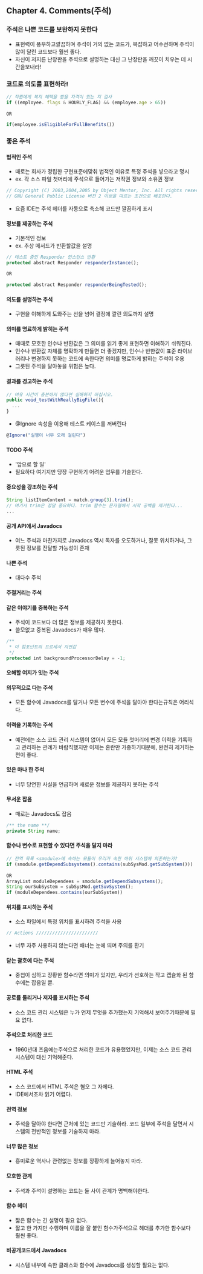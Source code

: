 ## Chapter 4. Comments(주석)
### 주석은 나쁜 코드를 보완하지 못한다
- 표현력이 풍부하고깔끔하며 주석이 거의 없는 코드가, 복잡하고 어수선하며 주석이 많이 달린 코드보다 훨씬 좋다.
- 자신이 저지른 난장판을 주석으로 설명하는 대신 그 난장판을 깨끗이 치우는 데 시간을보내라!

### 코드로 의도를 표현하라!
```js
// 직원에게 복지 혜택을 받을 자격이 있는 지 검사
if ((employee. flags & HOURLY_FLAG) && (employee.age > 65))
  
OR

if(employee.isEligibleForFullBenefits())  
```

### 좋은 주석
#### 법적인 주석
- 때로는 회사가 정립한 구현표준에맞춰 법적인 이유로 특정 주석을 넣으라고 명시
- ex. 각 소스 파일 첫머리에 주석으로 들어가는 저작권 정보와 소유권 정보
```js
// Copyright (C) 2003,2004,2005 by Object Mentor, Inc. All rights reserved.
// GNU General Public License 버전 2 이상을 따르는 조건으로 배포한다.
```
- 요즘 IDE는 주석 헤더를 자동으로 축소해 코드만 깔끔하게 표시
#### 정보를 제공하는 주석
- 기본적인 정보
- ex. 추상 메서드가 반환할값을 설명
```js
// 테스트 중인 Responder 인스턴스 반환
protected abstract Responder responderInstance();

OR

protected abstract Responder responderBeingTested();
```
#### 의도를 설명하는 주석
- 구현을 이해하게 도와주는 선을 넘어 결정에 깔린 의도까지 설명
#### 의미를 명료하게 밝히는 주석
- 때때로 모호한 인수나 반환값은 그 의미를 읽기 좋게 표현하면 이해하기 쉬워진다.
- 인수나 반환값 자체를 명확하게 만들면 더 좋겠지만, 인수나 반한값이 표준 라이브러리나 변경하지 못하는 코드에 속한다면 의미를 명료하게 밝히는 주석이 유용
- 그릇된 주석을 달아놓을 위험은 높다.
#### 결과를 경고하는 주석
```js
// 여유 시간이 충분하지 않다면 실해하지 마십시오.
public void_testWithReallyBigFile(){
  ...
}
```
- @Ignore 속성을 이용해 테스트 케이스를 꺼버린다
```js
@Ignore("실행이 너무 오래 걸린다")
```
#### TODO 주석
- '앞으로 할 일'
- 필요하다 여기지만 당장 구현하기 어려운 업무를 기술한다.
#### 중요성을 강조하는 주석
```js
String listItemContent = match.group(3).trim();
// 여기서 trim은 정말 중요하다. trim 함수는 문자열에서 시작 공백을 제거한다...
...
```
#### 공개 API에서 Javadocs
- 여느 주석과 마찬가지로 Javadocs 역시 독자를 오도하거나, 잘못 위치하거나, 그릇된 정보를 전달할 가능성이 존재 
#### 나쁜 주석
- 대다수 주석
#### 주절거리는 주석
#### 같은 이야기를 중복하는 주석
- 주석이 코드보다 더 많은 정보를 제공하지 못한다.
- 쓸모없고 중복된 Javadocs가 매우 많다.
```js
/**
 * 이 컴포넌트의 프로세서 지연값
 */
protected int backgroundProcessorDelay = -1;
```
#### 오해할 여지가 잇는 주석
#### 의무적으로 다는 주석
- 모든 함수에 Javadocs를 달거나 모든 변수에 주석을 달아야 한다는규칙은 어리석다.
#### 이력을 기록하는 주석
- 예전에는 소스 코드 관리 시스템이 없어서 모든 모듈 첫머리에 변경 이력을 기록하고 관리하는 관례가 바람직했지만 이제는 혼란만 가중하기때문에, 완전히 제거하는 편이 좋다.
#### 있은 마나 한 주석
- 너무 당연한 사실을 언급하며 새로운 정보를 제공하지 못하는 주석
#### 무서운 잡음
- 때로는 Javadocs도 잡음
```js
/** the name **/
private String name;
```
#### 함수나 변수로 표현할 수 있다면 주석을 달지 마라
```js
// 전역 목록 <smodule>에 속하는 모듈이 우리가 속한 하위 시스템에 의존하는가?
if (smodule.getDependSubsystems().contains(subSysMod.getSubSystem()))
  
OR
ArrayList moduleDependees = smodule.getDependSubsystems();
String ourSubSystem = subSysMod.getSuvSystem();
if (moduleDependees.contains(ourSubSystem))
```
#### 위치를 표시하는 주석
- 소스 파일에서 특정 위치를 표시하려 주석을 사용
```js
// Actions ///////////////////////
```
- 너무 자주 사용하지 않는다면 배너는 눈에 띄며 주의를 환기
#### 닫는 괄호에 다는 주석
- 중첩이 심하고 장황한 함수라면 의미가 있지만, 우리가 선호하는 작고 캡슐화 된 함수에는 잡음일 뿐.
#### 공로를 돌리거나 저자를 표시하는 주석
- 소스 코드 관리 시스템은 누가 언제 무엇을 추가했는지 기억해서 보여주기때문에 필요 없다.
#### 주석으로 처리한 코드
- 1960년대 즈음에는주석으로 처리한 코드가 유용했었지만, 이제는 소스 코드 관리 시스템이 대신 기억해준다.
#### HTML 주석
- 소스 코드에서 HTML 주석은 혐오 그 자체다.
- IDE에서조차 읽기 어렵다.
#### 전역 정보
- 주석을 달아야 한다면 근처에 있는 코드만 기술하라. 코드 일부에 주석을 달면서 시스템의 전반적인 정보를 기술하지 마라. 
#### 너무 많은 정보
- 흥미로운 역사나 관련없는 정보를 장황하게 늘어놓지 마라.
#### 모호한 관계
- 주석과 주석이 설명하는 코드는 둘 사이 관계가 명백해야한다.
#### 함수 헤더
- 짧은 함수는 긴 설명이 필요 없다.
- 짧고 한 가지만 수행하며 이름을 잘 붙인 함수가주석으로 헤더를 추가한 함수보다 훨씬 좋다.
#### 비공개코드에서 Javadocs
- 시스템 내부에 속한 클래스와 함수에 Javadocs를 생성할 필요는 없다.
